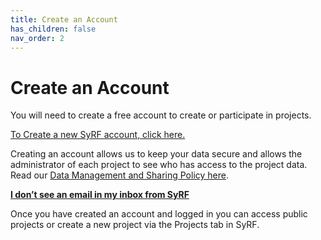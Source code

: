 ```yaml
---
title: Create an Account
has_children: false
nav_order: 2
---
```


# Create an Account

You will need to create a free account to create or participate in projects.

[To Create a new SyRF account, click here.](https://syrf.org.uk)

Creating an account allows us to keep your data secure and allows the administrator of each project to see who has access to the project data. Read our [Data Management and Sharing Policy here](https://auth.syrf.org.uk/Privacy).

[**I don’t see an email in my inbox from SyRF**](https://syrf.org.uk/faq)

Once you have created an account and logged in you can access public projects or create a new project via the Projects tab in SyRF.
